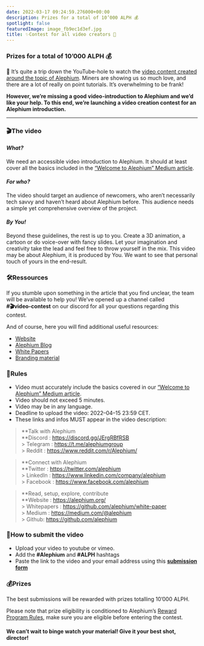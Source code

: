 ```yaml
---
date: 2022-03-17 09:24:59.276000+00:00
description: Prizes for a total of 10’000 ALPH 💰
spotlight: false
featuredImage: image_fb9ec1d3ef.jpg
title: ✨Contest for all video creators 🚀
---
```


### Prizes for a total of 10’000 ALPH 💰

🐰 It’s quite a trip down the YouTube-hole to watch the <a href="https://www.youtube.com/results?search_query=alephium" class="markup--anchor markup--p-anchor" data-href="https://www.youtube.com/results?search_query=alephium" rel="noopener" target="_blank">video content created around the topic of Alephium</a>. Miners are showing us so much love, and there are a lot of really on point tutorials. It’s overwhelming to be frank!

**However, we’re missing a good video-introduction to Alephium and we’d like your help. To this end, we’re launching a video creation contest for an Alephium introduction.**

---

### 🎬The video

#### _What?_

We need an accessible video introduction to Alephium. It should at least cover all the basics included in the <a href="https://medium.com/@alephium/welcome-to-alephium-alph-48dfb72aa458" class="markup--anchor markup--p-anchor" data-href="https://medium.com/@alephium/welcome-to-alephium-alph-48dfb72aa458" target="_blank">“Welcome to Alephium” Medium article</a>.

#### _For who?_

The video should target an audience of newcomers, who aren’t necessarily tech savvy and haven’t heard about Alephium before. This audience needs a simple yet comprehensive overview of the project.

#### _By You!_

Beyond these guidelines, the rest is up to you. Create a 3D animation, a cartoon or do voice-over with fancy slides. Let your imagination and creativity take the lead and feel free to throw yourself in the mix. This video may be about Alephium, it is produced by You. We want to see that personal touch of yours in the end-result.

### 🛠️Ressources

If you stumble upon something in the article that you find unclear, the team will be available to help you! We’ve opened up a channel called   
**\#🎬video-contest** on our discord for all your questions regarding this contest.

And of course, here you will find additional useful resources:

- <a href="https://alephium.org" class="markup--anchor markup--li-anchor" data-href="https://alephium.org" rel="noopener" target="_blank">Website</a>
- <a href="https://medium.com/@alephium" class="markup--anchor markup--li-anchor" data-href="https://medium.com/@alephium" target="_blank">Alephium Blog</a>
- <a href="https://github.com/alephium/white-paper" class="markup--anchor markup--li-anchor" data-href="https://github.com/alephium/white-paper" rel="noopener" target="_blank">White Papers</a>
- <a href="https://github.com/alephium/alephium-brand-guide" class="markup--anchor markup--li-anchor" data-href="https://github.com/alephium/alephium-brand-guide" rel="noopener" target="_blank">Branding material</a>

### 📝Rules

- Video must accurately include the basics covered in our <a href="https://medium.com/@alephium/welcome-to-alephium-alph-48dfb72aa458" class="markup--anchor markup--li-anchor" data-href="https://medium.com/@alephium/welcome-to-alephium-alph-48dfb72aa458" target="_blank">“Welcome to Alephium” Medium article</a>.
- Video should not exceed 5 minutes.
- Video may be in any language.
- Deadline to upload the video: 2022–04–15 23:59 CET.
- These links and infos MUST appear in the video description:

> **Talk with Alephium  
> **Discord : <a href="https://discord.gg/JErgRBfRSB" class="markup--anchor markup--blockquote-anchor" data-href="https://discord.gg/JErgRBfRSB" rel="noopener" target="_blank">https://discord.gg/JErgRBfRSB<br /> > </a>Telegram : <a href="https://t.me/alephiumgroup" class="markup--anchor markup--blockquote-anchor" data-href="https://t.me/alephiumgroup" rel="noopener" target="_blank">https://t.me/alephiumgroup<br /> > </a>Reddit : <a href="https://www.reddit.com/r/Alephium/" class="markup--anchor markup--blockquote-anchor" data-href="https://www.reddit.com/r/Alephium/" rel="noopener" target="_blank">https://www.reddit.com/r/Alephium/</a>

> **Connect with Alephium  
> **Twitter : <a href="https://twitter.com/alephium" class="markup--anchor markup--blockquote-anchor" data-href="https://twitter.com/alephium" rel="noopener" target="_blank">https://twitter.com/alephium<br /> > </a>LinkedIn : <a href="https://www.linkedin.com/company/alephium" class="markup--anchor markup--blockquote-anchor" data-href="https://www.linkedin.com/company/alephium" rel="noopener" target="_blank">https://www.linkedin.com/company/alephium<br /> > </a>Facebook : <a href="https://www.facebook.com/alephium" class="markup--anchor markup--blockquote-anchor" data-href="https://www.facebook.com/alephium" rel="noopener" target="_blank">https://www.facebook.com/alephium</a>

> **Read, setup, explore, contribute  
> **Website : <a href="https://alephium.org/" class="markup--anchor markup--blockquote-anchor" data-href="https://alephium.org/" rel="noopener" target="_blank">https://alephium.org/<br /> > </a>Whitepapers : <a href="https://github.com/alephium/white-paper" class="markup--anchor markup--blockquote-anchor" data-href="https://github.com/alephium/white-paper" rel="noopener" target="_blank">https://github.com/alephium/white-paper<br /> > </a>Medium : <a href="https://medium.com/@alephium" class="markup--anchor markup--blockquote-anchor" data-href="https://medium.com/@alephium" target="_blank">https://medium.com/@alephium<br /> > </a>Github: <a href="https://github.com/alephium" class="markup--anchor markup--blockquote-anchor" data-href="https://github.com/alephium" rel="noopener" target="_blank">https://github.com/alephium</a>

### 🎥How to submit the video

- Upload your video to youtube or vimeo.
- Add the **\#Alephium** and **\#ALPH** hashtags
- Paste the link to the video and your email address using this <a href="https://forms.gle/LeNyEbX1KL5ZoJkLA" class="markup--anchor markup--li-anchor" data-href="https://forms.gle/LeNyEbX1KL5ZoJkLA" rel="noopener" target="_blank"><strong>submission form</strong></a>

### 💰Prizes

The best submissions will be rewarded with prizes totalling 10’000 ALPH.

Please note that prize eligibility is conditioned to Alephium’s <a href="https://github.com/alephium/community/blob/master/RewardProgramRules.md" class="markup--anchor markup--p-anchor" data-href="https://github.com/alephium/community/blob/master/RewardProgramRules.md" rel="noopener" target="_blank">Reward Program Rules</a>, make sure you are eligible before entering the contest.

#### **We can’t wait to binge watch your material! Give it your best shot, director!**

